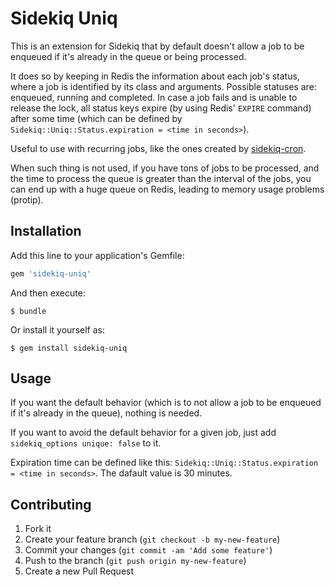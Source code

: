 # Sidekiq Uniq

This is an extension for Sidekiq that by default doesn't allow a job to be enqueued if it's already in the queue or being processed.

It does so by keeping in Redis the information about each job's status, where a job is identified by its class and arguments. Possible statuses are: enqueued, running and completed. In case a job fails and is unable to release the lock, all status keys expire (by using Redis' `EXPIRE` command) after some time (which can be defined by `Sidekiq::Uniq::Status.expiration = <time in seconds>`).

Useful to use with recurring jobs, like the ones created by [sidekiq-cron](https://github.com/ondrejbartas/sidekiq-cron).

When such thing is not used, if you have tons of jobs to be processed, and the time to process the queue is greater than the interval of
the jobs, you can end up with a huge queue on Redis, leading to memory usage problems (protip).

## Installation

Add this line to your application's Gemfile:

```ruby
gem 'sidekiq-uniq'
```

And then execute:

    $ bundle

Or install it yourself as:

    $ gem install sidekiq-uniq

## Usage

If you want the default behavior (which is to not allow a job to be enqueued if it's already in the queue), nothing is needed.

If you want to avoid the default behavior for a given job, just add `sidekiq_options unique: false` to it.

Expiration time can be defined like this: `Sidekiq::Uniq::Status.expiration = <time in seconds>`. The dafault value is 30 minutes.

## Contributing

1. Fork it
2. Create your feature branch (`git checkout -b my-new-feature`)
3. Commit your changes (`git commit -am 'Add some feature'`)
4. Push to the branch (`git push origin my-new-feature`)
5. Create a new Pull Request
